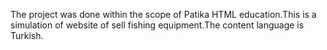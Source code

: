 The project was done within the scope of Patika HTML education.This is a simulation of website of sell fishing equipment.The content language is Turkish.
